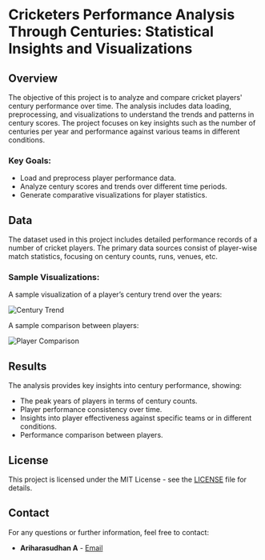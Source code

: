 # Cricketers Performance Analysis Through Centuries: Statistical Insights and Visualizations

## Overview

The objective of this project is to analyze and compare cricket players' century performance over time. The analysis includes data loading, preprocessing, and visualizations to understand the trends and patterns in century scores. The project focuses on key insights such as the number of centuries per year and performance against various teams in different conditions.

### Key Goals:
- Load and preprocess player performance data.
- Analyze century scores and trends over different time periods.
- Generate comparative visualizations for player statistics.
  
## Data

The dataset used in this project includes detailed performance records of a number of cricket players. The primary data sources consist of player-wise match statistics, focusing on century counts, runs, venues, etc.

### Sample Visualizations:

A sample visualization of a player’s century trend over the years:

![Century Trend](https://github.com/user-attachments/assets/37d3b677-99be-4abf-81a1-b904460f328a)

A sample comparison between players:

![Player Comparison](https://github.com/user-attachments/assets/849e36e4-3e98-4890-8cf6-d74fe52184b3)

## Results

The analysis provides key insights into century performance, showing:
- The peak years of players in terms of century counts.
- Player performance consistency over time.
- Insights into player effectiveness against specific teams or in different conditions.
- Performance comparison between players.

## License

This project is licensed under the MIT License - see the [LICENSE](LICENSE) file for details.

## Contact

For any questions or further information, feel free to contact:
- **Ariharasudhan A** - [Email](mailto:ariadaikalam1234@gmail.com)
